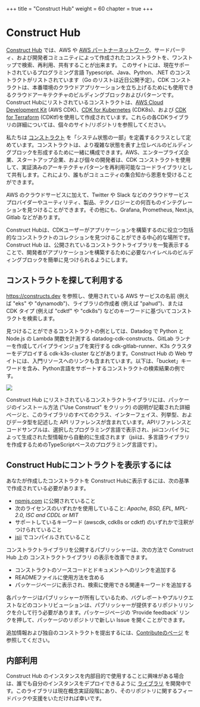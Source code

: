 +++
title = "Construct Hub"
weight = 60
chapter = true
+++

# Construct Hub

[Construct Hub](https://constructs.dev/) では、AWS や  [AWS パートナーネットワーク](https://aws.amazon.com/partners/)、サードパーティ、および開発者コミュニティによって作成されたコンストラクトを、ワンストップで検索、再利用、共有することが出来ます。 このサイトには、現在サポートされているプログラミング言語 Typescript、Java、Python、.NET のコンストラクトがリストされています（Go のリストは近日公開予定）。CDK コンストラクトは、本番環境のクラウドアプリケーションを立ち上げるためにも使用できるクラウドアーキテクチャのビルディングブロックおよびパターンです。 Construct Hubにリストされているコンストラクトは、[AWS Cloud Development Kit](https://aws.amazon.com/cdk/) (AWS CDK)、[CDK for Kubernetes](https://cdk8s.io/) (CDK8s)、および [CDK for Terraform](https://github.com/hashicorp/terraform-cdk) (CDKtf)を使用して作成されています。これらの各CDKライブラリの詳細については、個々のサイト/リポジトリを参照してください。

私たちは [コンストラクト](https://docs.aws.amazon.com/cdk/latest/guide/constructs.html) を「システム状態の一部」を定義するクラスとして定めています。コンストラクトは、より複雑な状態を表す上位レベルのビルディングブロックを形成するために一緒に構成できます。AWS、エンタープライズ企業、スタートアップ企業、および個々の開発者は、CDK コンストラクトを使用して、実証済みのアーキテクチャパターンを再利用可能なコードライブラリとして共有します。これにより、誰もがコミュニティの集合知から恩恵を受けることができます。

AWS のクラウドサービスに加えて、Twitter や Slack などのクラウドサービスプロバイダーやユーティリティ、製品、テクノロジーとの何百ものインテグレーションを見つけることができます。その他にも、Grafana, Prometheus, Next.js, Gitlab などがあります。

Construct Hubは、CDKユーザーがアプリケーションを構築するのに役立つ包括的なコンストラクトのコレクションを見つけることができる中心的な場所です。Construct Hub は、公開されているコンストラクトライブラリを一覧表示することで、開発者がアプリケーションを構築するために必要なハイレベルのビルディングブロックを簡単に見つけられるようにします。


## コンストラクトを探して利用する
https://constructs.dev を参照し、使用されている AWS サービスの名前 (例えば "eks" や "dynamodb")、ライブラリの作成者 (例えば "pahud")、または CDK タイプ (例えば "cdktf" や "cdk8s") などのキーワードに基づいてコンストラクトを検索します。

見つけることができるコンストラクトの例としては、Datadog で Python と Node.js の Lambda 関数を計測する datadog-cdk-constructs、GitLab ランナーを作成してパイプラインジョブを実行する cdk-gitlab-runner、K3s クラスターをデプロイする cdk-k3s-cluster などがあります。Construct Hub の Web サイトには、入門リソースへのリンクも含まれています。以下は、「bucket」キーワードを含み、Python言語をサポートするコンストラクトの検索結果の例です。

![](./60-construct-hub/construct-hub-1.png)

Construct Hub にリストされているコンストラクトライブラリには、パッケージのインストール方法 ("Use Construct" をクリック) の説明が記載された詳細ページと、このライブラリのすべてのクラス、インターフェイス、列挙型、およびデータ型を記述した API リファレンスが含まれています。APIリファレンスとコードサンプルは、選択したプログラミング言語で表示され、jsiiコンパイラによって生成された型情報から自動的に生成されます（jsiiは、多言語ライブラリを作成するためのTypeScriptベースのプログラミング言語です）。


## Construct Hubにコントラクトを表示するには
あなたが作成したコンストラクトを Construct Hubに表示するには、次の基準で作成されている必要があります。

* [npmjs.com](https://npmjs.com/) に公開されていること
* 次のライセンスのいずれかを使用していること: _Apache, BSD, EPL, MPL-2.0, ISC and CDDL or MIT_
* サポートしているキーワード (awscdk, cdk8s or cdktf) のいずれかで注釈がつけられていること
* [jsii](https://aws.github.io/jsii/) でコンパイルされていること

コンストラクトライブラリを公開するパブリッシャーは、次の方法で Construct Hub 上の コンストラクトライブラリ の表示を改善できます。

* コンストラクトのソースコードとドキュメントへのリンクを追加する
* READMEファイルに使用方法を含める
* パッケージページに表示され、検索に使用できる関連キーワードを追加する

各パッケージはパブリッシャーが所有しているため、バグレポートやプルリクエストなどのコントリビューションは、パブリッシャーが提供するリポジトリリンクを介して行う必要があります。パッケージページの ‘Provide feedback’ リンクを押して、パッケージのリポジトリで新しい Issue を開くことができます。

追加情報および独自のコンストラクトを提出するには、[Contributeのページ](https://constructs.dev/contribute) を参照してください。


## 内部利用
Construct Hub のインスタンスを内部目的で使用することに興味がある場合は、誰でも自分のインスタンスをデプロイできるように [ライブラリ](https://github.com/cdklabs/construct-hub) を開発中です。このライブラリは現在概念実証段階にあり、そのリポジトリに関するフィードバックや支援をいただければ幸いです。
